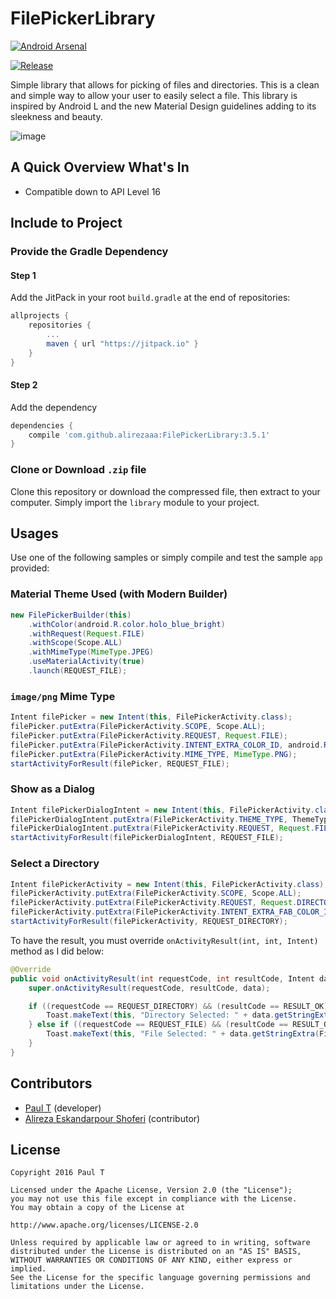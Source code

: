 # FilePickerLibrary

[![Android Arsenal](https://img.shields.io/badge/Android%20Arsenal-FilePickerLibrary-blue.svg?style=flat-square)](http://android-arsenal.com/details/1/785)

[![Release](https://jitpack.io/v/DeveloperPaul123/FilePickerLibrary.svg)](https://jitpack.io/#DeveloperPaul123/FilePickerLibrary)

Simple library that allows for picking of files and directories. This is a clean and simple way to allow your user to easily select a file. This library is inspired by Android L and the new Material Design guidelines adding to its sleekness and beauty.

![image](images/main_framed.png)

## A Quick Overview What's In
* Compatible down to API Level 16

## Include to Project
### Provide the Gradle Dependency
#### Step 1
Add the JitPack in your root `build.gradle` at the end of repositories:
```gradle
allprojects {
    repositories {
        ...
        maven { url "https://jitpack.io" }
    }
}
```
#### Step 2
Add the dependency
```gradle
dependencies {
    compile 'com.github.alirezaaa:FilePickerLibrary:3.5.1'
}
```
### Clone or Download `.zip` file
Clone this repository or download the compressed file, then extract to your computer. Simply import the `library` module to your project.

## Usages
Use one of the following samples or simply compile and test the sample `app` provided:
### Material Theme Used (with Modern Builder)
```java
new FilePickerBuilder(this)
    .withColor(android.R.color.holo_blue_bright)
    .withRequest(Request.FILE)
    .withScope(Scope.ALL)
    .withMimeType(MimeType.JPEG)
    .useMaterialActivity(true)
    .launch(REQUEST_FILE);
```
### `image/png` Mime Type
```java
Intent filePicker = new Intent(this, FilePickerActivity.class);
filePicker.putExtra(FilePickerActivity.SCOPE, Scope.ALL);
filePicker.putExtra(FilePickerActivity.REQUEST, Request.FILE);
filePicker.putExtra(FilePickerActivity.INTENT_EXTRA_COLOR_ID, android.R.color.holo_green_dark);
filePicker.putExtra(FilePickerActivity.MIME_TYPE, MimeType.PNG);
startActivityForResult(filePicker, REQUEST_FILE);
```
### Show as a Dialog
```java
Intent filePickerDialogIntent = new Intent(this, FilePickerActivity.class);
filePickerDialogIntent.putExtra(FilePickerActivity.THEME_TYPE, ThemeType.DIALOG);
filePickerDialogIntent.putExtra(FilePickerActivity.REQUEST, Request.FILE);
startActivityForResult(filePickerDialogIntent, REQUEST_FILE);
```
### Select a Directory
```java
Intent filePickerActivity = new Intent(this, FilePickerActivity.class);
filePickerActivity.putExtra(FilePickerActivity.SCOPE, Scope.ALL);
filePickerActivity.putExtra(FilePickerActivity.REQUEST, Request.DIRECTORY);
filePickerActivity.putExtra(FilePickerActivity.INTENT_EXTRA_FAB_COLOR_ID, android.R.color.holo_green_dark);
startActivityForResult(filePickerActivity, REQUEST_DIRECTORY);
```
To have the result, you must override `onActivityResult(int, int, Intent)` method as I did below:

```java
@Override
public void onActivityResult(int requestCode, int resultCode, Intent data) {
    super.onActivityResult(requestCode, resultCode, data);

    if ((requestCode == REQUEST_DIRECTORY) && (resultCode == RESULT_OK)) {
        Toast.makeText(this, "Directory Selected: " + data.getStringExtra(FilePickerActivity.FILE_EXTRA_DATA_PATH), Toast.LENGTH_LONG).show();
    } else if ((requestCode == REQUEST_FILE) && (resultCode == RESULT_OK)) {
        Toast.makeText(this, "File Selected: " + data.getStringExtra(FilePickerActivity.FILE_EXTRA_DATA_PATH), Toast.LENGTH_LONG).show();
    }
}
```
## Contributors
- [Paul T](mailto:developer.paul.123@gmail.com) (developer)
- [Alireza Eskandarpour Shoferi](https://twitter.com/enormoustheory) (contributor)

## License
    Copyright 2016 Paul T
    
    Licensed under the Apache License, Version 2.0 (the "License");
    you may not use this file except in compliance with the License.
    You may obtain a copy of the License at
    
    http://www.apache.org/licenses/LICENSE-2.0
    
    Unless required by applicable law or agreed to in writing, software
    distributed under the License is distributed on an "AS IS" BASIS,
    WITHOUT WARRANTIES OR CONDITIONS OF ANY KIND, either express or implied.
    See the License for the specific language governing permissions and
    limitations under the License.

